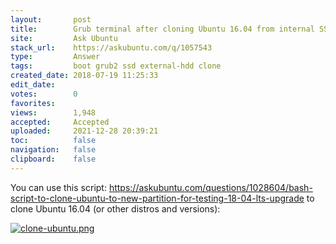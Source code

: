 ```yaml
---
layout:       post
title:        Grub terminal after cloning Ubuntu 16.04 from internal SSD to external HDD
site:         Ask Ubuntu
stack_url:    https://askubuntu.com/q/1057543
type:         Answer
tags:         boot grub2 ssd external-hdd clone
created_date: 2018-07-19 11:25:33
edit_date:    
votes:        0
favorites:    
views:        1,948
accepted:     Accepted
uploaded:     2021-12-28 20:39:21
toc:          false
navigation:   false
clipboard:    false
---
```


You can use this script: https://askubuntu.com/questions/1028604/bash-script-to-clone-ubuntu-to-new-partition-for-testing-18-04-lts-upgrade to clone Ubuntu 16.04 (or other distros and versions):


[![clone-ubuntu.png][1]][1]

  [1]: https://i.stack.imgur.com/MgM3p.png
